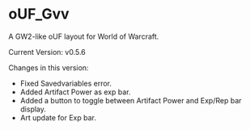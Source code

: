 oUF_Gvv
=======

A GW2-like oUF layout for World of Warcraft.

Current Version: v0.5.6

Changes in this version:
- Fixed Savedvariables error.
- Added Artifact Power as exp bar.
- Added a button to toggle between Artifact Power and Exp/Rep bar display.
- Art update for Exp bar.